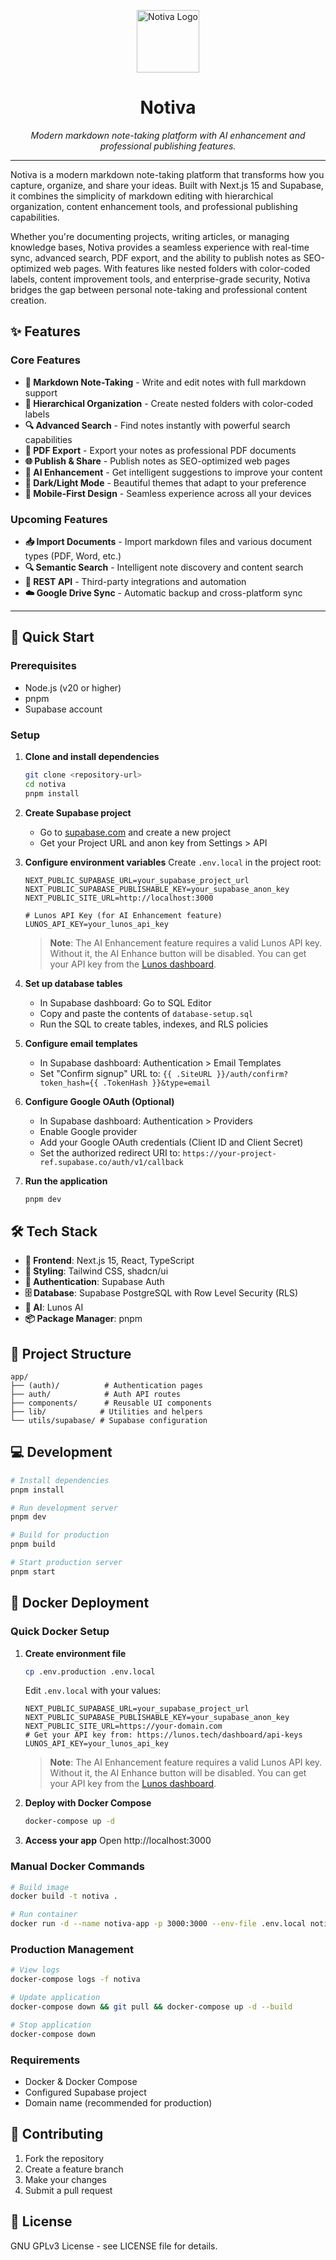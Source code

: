 <p align="center">
  <img src="https://peaceful-chimera-883c79.netlify.app/logo.png" alt="Notiva Logo" width="100">
</p>

<h1 align="center">Notiva</h1>

<p align="center">
  <i>Modern markdown note-taking platform with AI enhancement and professional publishing features.</i>
</p>

---

Notiva is a modern markdown note-taking platform that transforms how you capture, organize, and share your ideas. Built with Next.js 15 and Supabase, it combines the simplicity of markdown editing with hierarchical organization, content enhancement tools, and professional publishing capabilities.

Whether you're documenting projects, writing articles, or managing knowledge bases, Notiva provides a seamless experience with real-time sync, advanced search, PDF export, and the ability to publish notes as SEO-optimized web pages. With features like nested folders with color-coded labels, content improvement tools, and enterprise-grade security, Notiva bridges the gap between personal note-taking and professional content creation.

## ✨ Features

### **Core Features**

-  **📝 Markdown Note-Taking** - Write and edit notes with full markdown support
-  **📁 Hierarchical Organization** - Create nested folders with color-coded labels
-  **🔍 Advanced Search** - Find notes instantly with powerful search capabilities
-  **📄 PDF Export** - Export your notes as professional PDF documents
-  **🌐 Publish & Share** - Publish notes as SEO-optimized web pages
-  **🤖 AI Enhancement** - Get intelligent suggestions to improve your content
-  **🌙 Dark/Light Mode** - Beautiful themes that adapt to your preference
-  **📱 Mobile-First Design** - Seamless experience across all your devices

### **Upcoming Features**

-  **📥 Import Documents** - Import markdown files and various document types (PDF, Word, etc.)
-  **🔍 Semantic Search** - Intelligent note discovery and content search
-  **🔌 REST API** - Third-party integrations and automation
-  **☁️ Google Drive Sync** - Automatic backup and cross-platform sync

---

## 🚀 Quick Start

### Prerequisites

-  Node.js (v20 or higher)
-  pnpm
-  Supabase account

### Setup

1. **Clone and install dependencies**

   ```bash
   git clone <repository-url>
   cd notiva
   pnpm install
   ```

2. **Create Supabase project**

   -  Go to [supabase.com](https://supabase.com) and create a new project
   -  Get your Project URL and anon key from Settings > API

3. **Configure environment variables**
   Create `.env.local` in the project root:

   ```env
   NEXT_PUBLIC_SUPABASE_URL=your_supabase_project_url
   NEXT_PUBLIC_SUPABASE_PUBLISHABLE_KEY=your_supabase_anon_key
   NEXT_PUBLIC_SITE_URL=http://localhost:3000

   # Lunos API Key (for AI Enhancement feature)
   LUNOS_API_KEY=your_lunos_api_key
   ```

   > **Note**: The AI Enhancement feature requires a valid Lunos API key. Without it, the AI Enhance button will be disabled. You can get your API key from the [Lunos dashboard](https://lunos.tech/dashboard/api-keys).

4. **Set up database tables**

   -  In Supabase dashboard: Go to SQL Editor
   -  Copy and paste the contents of `database-setup.sql`
   -  Run the SQL to create tables, indexes, and RLS policies

5. **Configure email templates**

   -  In Supabase dashboard: Authentication > Email Templates
   -  Set "Confirm signup" URL to: `{{ .SiteURL }}/auth/confirm?token_hash={{ .TokenHash }}&type=email`

6. **Configure Google OAuth (Optional)**

   -  In Supabase dashboard: Authentication > Providers
   -  Enable Google provider
   -  Add your Google OAuth credentials (Client ID and Client Secret)
   -  Set the authorized redirect URI to: `https://your-project-ref.supabase.co/auth/v1/callback`

7. **Run the application**
   ```bash
   pnpm dev
   ```

## 🛠️ Tech Stack

-  **🎨 Frontend**: Next.js 15, React, TypeScript
-  **💅 Styling**: Tailwind CSS, shadcn/ui
-  **🔐 Authentication**: Supabase Auth
-  **🗄️ Database**: Supabase PostgreSQL with Row Level Security (RLS)
-  **🤖 AI**: Lunos AI
-  **📦 Package Manager**: pnpm

## 📁 Project Structure

```
app/
├── (auth)/          # Authentication pages
├── auth/            # Auth API routes
├── components/      # Reusable UI components
├── lib/            # Utilities and helpers
└── utils/supabase/ # Supabase configuration
```

## 💻 Development

```bash
# Install dependencies
pnpm install

# Run development server
pnpm dev

# Build for production
pnpm build

# Start production server
pnpm start
```

## 🐳 Docker Deployment

### Quick Docker Setup

1. **Create environment file**

   ```bash
   cp .env.production .env.local
   ```

   Edit `.env.local` with your values:

   ```env
   NEXT_PUBLIC_SUPABASE_URL=your_supabase_project_url
   NEXT_PUBLIC_SUPABASE_PUBLISHABLE_KEY=your_supabase_anon_key
   NEXT_PUBLIC_SITE_URL=https://your-domain.com
   # Get your API key from: https://lunos.tech/dashboard/api-keys
   LUNOS_API_KEY=your_lunos_api_key
   ```

   > **Note**: The AI Enhancement feature requires a valid Lunos API key. Without it, the AI Enhance button will be disabled. You can get your API key from the [Lunos dashboard](https://lunos.tech/dashboard/api-keys).

2. **Deploy with Docker Compose**

   ```bash
   docker-compose up -d
   ```

3. **Access your app**
   Open http://localhost:3000

### Manual Docker Commands

```bash
# Build image
docker build -t notiva .

# Run container
docker run -d --name notiva-app -p 3000:3000 --env-file .env.local notiva
```

### Production Management

```bash
# View logs
docker-compose logs -f notiva

# Update application
docker-compose down && git pull && docker-compose up -d --build

# Stop application
docker-compose down
```

### Requirements

-  Docker & Docker Compose
-  Configured Supabase project
-  Domain name (recommended for production)

## 🤝 Contributing

1. Fork the repository
2. Create a feature branch
3. Make your changes
4. Submit a pull request

## 📄 License

GNU GPLv3 License - see LICENSE file for details.
